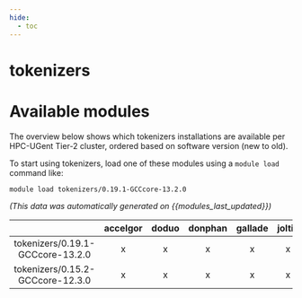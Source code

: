 ```yaml
---
hide:
  - toc
---
```


tokenizers
==========

# Available modules


The overview below shows which tokenizers installations are available per HPC-UGent Tier-2 cluster, ordered based on software version (new to old).

To start using tokenizers, load one of these modules using a `module load` command like:

```shell
module load tokenizers/0.19.1-GCCcore-13.2.0
```

*(This data was automatically generated on {{modules_last_updated}})*

| |accelgor|doduo|donphan|gallade|joltik|litleo|shinx|
| :---: | :---: | :---: | :---: | :---: | :---: | :---: | :---: |
|tokenizers/0.19.1-GCCcore-13.2.0|x|x|x|x|x|x|x|
|tokenizers/0.15.2-GCCcore-12.3.0|x|x|x|x|x|x|x|
